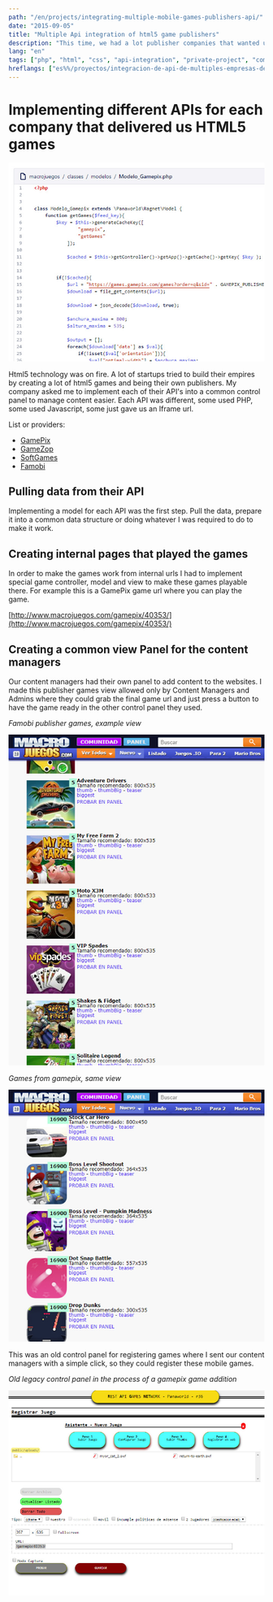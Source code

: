 ```yaml
---
path: "/en/projects/integrating-multiple-mobile-games-publishers-api/"
date: "2015-09-05"
title: "Multiple Api integration of html5 game publishers"
description: "This time, we had a lot publisher companies that wanted us to implement their API's"
lang: "en"
tags: ["php", "html", "css", "api-integration", "private-project", "company:panaworld"]
hreflangs: ["es%%/proyectos/integracion-de-api-de-multiples-empresas-de-juegos-html5/", "en%%/en/projects/integrating-multiple-mobile-games-publishers-api/"]
---
```

# Implementing different APIs for each company that delivered us HTML5 games

![Gamepix integration code](gamepix-integration-code.jpg)

Html5 technology was on fire. A lot of startups tried to build their empires by creating a lot of html5 games and being their own publishers. My company asked me to implement each of their API's into a common control panel to manage content easier. Each API was different, some used PHP, some used Javascript, some just gave us an Iframe url.

List or providers:

* [GamePix](https://www.gamepix.com/)
* [GameZop](https://www.gamezop.com/)
* [SoftGames](https://www.softgames.de/)
* [Famobi](https://games.famobi.com/)

## Pulling data from their API

Implementing a model for each API was the first step. Pull the data, prepare it into a common data structure or doing whatever I was required to do to make it work.

## Creating internal pages that played the games

In order to make the games work from internal urls I had to implement special game controller, model and view to make these games playable there. For example this is a GamePix game url where you can play the game.

[http://www.macrojuegos.com/gamepix/40353/](http://www.macrojuegos.com/gamepix/40353/)

## Creating a common view Panel for the content managers

Our content managers had their own panel to add content to the websites. I made this publisher games view allowed only by Content Managers and Admins where they could grab the final game url and just press a button to have the game ready in the other control panel they used.

*Famobi publisher games, example view*

![Famobi games](example-famobi-publisher-games.jpg)

*Games from gamepix, same view*

![Gamepix games](example-gamepix-publisher-games.jpg)

This was an old control panel for registering games where I sent our content managers with a simple click, so they could register these mobile games.

*Old legacy control panel in the process of a gamepix game addition*

![Old intranet panel](old-intranet-panel.jpg)
